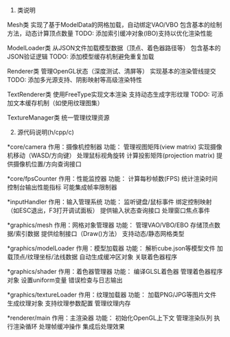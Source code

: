 1. 类说明

Mesh类
    实现了基于ModelData的网格加载，自动绑定VAO/VBO
    包含基本的绘制方法，动态计算顶点数量
    TODO: 添加索引缓冲对象(IBO)支持以优化渲染性能

ModelLoader类
    从JSON文件加载模型数据（顶点、着色器路径等）
    包含基本的JSON验证逻辑
    TODO: 添加模型缓存机制避免重复加载

Renderer类
    管理OpenGL状态（深度测试、清屏等）
    实现基本的渲染管线提交
    TODO: 添加多光源支持、阴影映射等高级渲染特性

TextRenderer类
    使用FreeType实现文本渲染
    支持动态生成字形纹理
    TODO: 可添加文本缓存机制（如使用纹理图集）

TextureManager类
    统一管理纹理资源


2. 源代码说明(h/cpp/c)

*core/camera
    作用：摄像机控制器
    功能：
    管理视图矩阵(view matrix)
    实现摄像机移动（WASD/方向键）
    处理鼠标视角旋转
    计算投影矩阵(projection matrix)
    提供摄像机位置/方向查询接口


*core/fpsCounter
    作用：性能监控器
    功能：
    计算每秒帧数(FPS)
    统计渲染时间
    控制台输出性能指标
    可能集成帧率限制器


*inputHandler
    作用：输入管理系统
    功能：
    监听键盘/鼠标事件
    绑定控制映射（如ESC退出，F3打开调试面板）
    提供输入状态查询接口
    处理窗口焦点事件


*graphics/mesh
    作用：网格对象管理器
    功能：
    管理VAO/VBO/EBO
    存储顶点数据/索引数据
    提供绘制接口（Draw()方法）
    支持动态/静态网格类型


*graphics/modelLoader
    作用：模型加载器
    功能：
    解析cube.json等模型文件
    加载顶点/纹理坐标/法线数据
    自动生成缓冲区对象
    关联着色器程序


*graphics/shader
    作用：着色器管理器
    功能：
    编译GLSL着色器
    管理着色器程序对象
    设置uniform变量
    错误检查与日志输出


*graphics/textureLoader
    作用：纹理加载器
    功能：
    加载PNG/JPG等图片文件
    生成纹理对象
    支持纹理参数配置
    管理纹理内存


*renderer/main
    作用：主渲染器
    功能：
    初始化OpenGL上下文
    管理渲染队列
    执行渲染循环
    处理帧缓冲操作
    集成后处理效果
